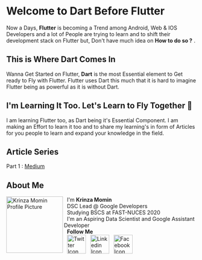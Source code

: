 # Welcome to Dart Before Flutter


Now a Days, **Flutter** is becoming a Trend among Android, Web & IOS Developers and a lot of People are trying to learn and to shift their development stack on Flutter but, Don't have much idea on __How to do so ?__ . 


## This is Where Dart Comes In

Wanna Get Started on Flutter, **Dart** is the most Essential element to Get ready to Fly with Flutter.  Flutter uses Dart this much that it is hard to imagine Flutter being as powerful as it is without Dart.

## I'm Learning It Too. Let's Learn to Fly Together  🎉

I am learning Flutter too, as Dart being it's Essential Component. I am making an Effort to learn it too and to share my learning's in form of Articles for you people to learn and expand your knowledge in the field. 

## Article Series

Part 1 : [Medium](https://medium.com/@kaymomin/dart-before-you-flutter-part-1-71b40e499880)

## About Me

<img src="https://i.ibb.co/pnCzKKb/krinza-profile.jpg" height="150px" width="150px" align="left" alt="Krinza Momin Profile Picture" /> 

&nbsp; I'm **Krinza Momin**\
&nbsp; DSC Lead @ Google Developers\
&nbsp; Studying BSCS at FAST-NUCES 2020\
&nbsp; I'm an Aspiring Data Scientist and Google Assistant Developer\
&nbsp; **Follow Me**\
&nbsp; <a href="https://twitter.com/Krinzahere"><img src="http://assets.stickpng.com/thumbs/580b57fcd9996e24bc43c53e.png" height="50px" width="50px" alt="Twitter Icon"/></a> 
&nbsp; <a href="https://www.linkedin.com/in/krinza-momin/"><img src="https://cdn2.iconfinder.com/data/icons/popular-social-media-flat/48/Popular_Social_Media-22-512.png" height="50px" width="50px" alt="Linkedin Icon"/></a>
&nbsp; <a href="https://www.facebook.com/prasla.krinza"><img src="https://image.flaticon.com/icons/png/512/124/124010.png" height="50px" width="50px" alt="Facebook Icon"/></a>

